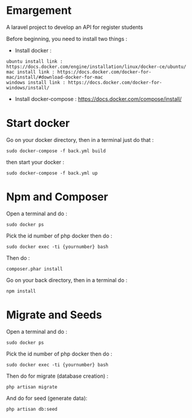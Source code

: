 # Emargement
A laravel project to develop an API for register students

Before beginning, you need to install two things :
  - Install docker : 
  ```
  ubuntu install link : https://docs.docker.com/engine/installation/linux/docker-ce/ubuntu/
  mac install link : https://docs.docker.com/docker-for-mac/install/#download-docker-for-mac
  windows install link : https://docs.docker.com/docker-for-windows/install/
  ```          
  - Install docker-compose : https://docs.docker.com/compose/install/

# Start docker

Go on your docker directory, then in a terminal just do that : 
```
sudo docker-compose -f back.yml build
```
then start your docker : 
```
sudo docker-compose -f back.yml up
```

# Npm and Composer

Open a terminal and do : 
```
sudo docker ps
```
Pick the id number of php docker then do :
```
sudo docker exec -ti {yournumber} bash
```
Then do :
```
composer.phar install
```

Go on your back directory, then in a terminal do : 
```
npm install
``` 

# Migrate and Seeds

Open a terminal and do : 
```
sudo docker ps
```
Pick the id number of php docker then do :
```
sudo docker exec -ti {yournumber} bash
```
Then do for migrate (database creation) :
```
php artisan migrate
```
And do for seed (generate data):
```
php artisan db:seed
```


